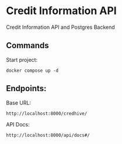 # Credit Information API
Credit Information API and Postgres Backend

## Commands
Start project:
```
docker compose up -d
```

## Endpoints:
Base URL:
```
http://localhost:8000/credhive/
```

API Docs:
```
http://localhost:8000/api/docs#/
```
